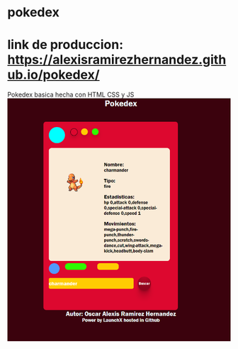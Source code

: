 # pokedex
# link de produccion: https://alexisramirezhernandez.github.io/pokedex/
Pokedex basica hecha con HTML CSS y JS
![Image text](https://github.com/AlexisRamirezHernandez/Mision-Front-End/blob/main/Semana-4/captura.png)

